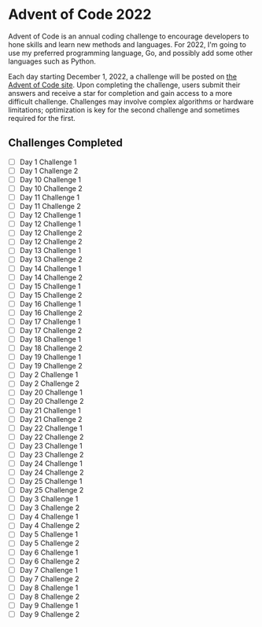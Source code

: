 # Advent of Code 2022
Advent of Code is an annual coding challenge to encourage developers to hone skills and learn new methods and languages. For 2022, I'm going to use my preferred programming language, Go, and possibly add some other languages such as Python.

Each day starting December 1, 2022, a challenge will be posted on [the Advent of Code site](https://adventofcode.com/). Upon completing the challenge, users submit their answers and receive a star for completion and gain access to a more difficult challenge. Challenges may involve complex algorithms or hardware limitations; optimization is key for the second challenge and sometimes required for the first.

## Challenges Completed
- [ ] Day 1 Challenge 1
- [ ] Day 1 Challenge 2
- [ ] Day 10 Challenge 1
- [ ] Day 10 Challenge 2
- [ ] Day 11 Challenge 1
- [ ] Day 11 Challenge 2
- [ ] Day 12 Challenge 1
- [ ] Day 12 Challenge 1
- [ ] Day 12 Challenge 2
- [ ] Day 12 Challenge 2
- [ ] Day 13 Challenge 1
- [ ] Day 13 Challenge 2
- [ ] Day 14 Challenge 1
- [ ] Day 14 Challenge 2
- [ ] Day 15 Challenge 1
- [ ] Day 15 Challenge 2
- [ ] Day 16 Challenge 1
- [ ] Day 16 Challenge 2
- [ ] Day 17 Challenge 1
- [ ] Day 17 Challenge 2
- [ ] Day 18 Challenge 1
- [ ] Day 18 Challenge 2
- [ ] Day 19 Challenge 1
- [ ] Day 19 Challenge 2
- [ ] Day 2 Challenge 1
- [ ] Day 2 Challenge 2
- [ ] Day 20 Challenge 1
- [ ] Day 20 Challenge 2
- [ ] Day 21 Challenge 1
- [ ] Day 21 Challenge 2
- [ ] Day 22 Challenge 1
- [ ] Day 22 Challenge 2
- [ ] Day 23 Challenge 1
- [ ] Day 23 Challenge 2
- [ ] Day 24 Challenge 1
- [ ] Day 24 Challenge 2
- [ ] Day 25 Challenge 1
- [ ] Day 25 Challenge 2
- [ ] Day 3 Challenge 1
- [ ] Day 3 Challenge 2
- [ ] Day 4 Challenge 1
- [ ] Day 4 Challenge 2
- [ ] Day 5 Challenge 1
- [ ] Day 5 Challenge 2
- [ ] Day 6 Challenge 1
- [ ] Day 6 Challenge 2
- [ ] Day 7 Challenge 1
- [ ] Day 7 Challenge 2
- [ ] Day 8 Challenge 1
- [ ] Day 8 Challenge 2
- [ ] Day 9 Challenge 1
- [ ] Day 9 Challenge 2

